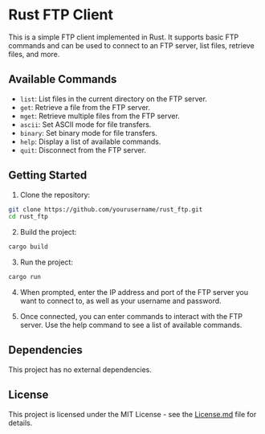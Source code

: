 # Rust FTP Client

This is a simple FTP client implemented in Rust. It supports basic FTP commands and can be used to connect to an FTP server, list files, retrieve files, and more.

## Available Commands

- `list`: List files in the current directory on the FTP server.
- `get`: Retrieve a file from the FTP server.
- `mget`: Retrieve multiple files from the FTP server.
- `ascii`: Set ASCII mode for file transfers.
- `binary`: Set binary mode for file transfers.
- `help`: Display a list of available commands.
- `quit`: Disconnect from the FTP server.

## Getting Started

1. Clone the repository:

```sh
git clone https://github.com/yourusername/rust_ftp.git
cd rust_ftp
```

2. Build the project:

```sh
cargo build
```

3. Run the project:

```sh
cargo run
```

4. When prompted, enter the IP address and port of the FTP server you want to connect to, as well as your username and password.

5. Once connected, you can enter commands to interact with the FTP server. Use the help command to see a list of available commands.

## Dependencies

This project has no external dependencies.

## License

This project is licensed under the MIT License - see the [License.md](LICENSE.md) file for details.
